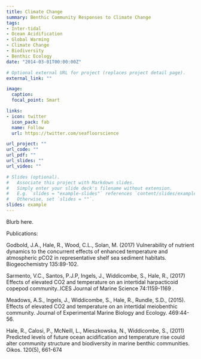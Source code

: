 ```yaml
---
title: Climate Change
summary: Benthic Community Responses to Climate Change
tags:
- Inter-tidal
- Ocean Acidification
- Global Warming
- Climate Change
- Biodiversity
- Benthic Ecology
date: "2014-03-01T00:00:00Z"

# Optional external URL for project (replaces project detail page).
external_link: ""

image:
  caption: 
  focal_point: Smart

links:
- icon: twitter
  icon_pack: fab
  name: Follow
  url: https://twitter.com/seafloorscience

url_project: ""
url_code: ""
url_pdf: ""
url_slides: ""
url_video: ""

# Slides (optional).
#   Associate this project with Markdown slides.
#   Simply enter your slide deck's filename without extension.
#   E.g. `slides = "example-slides"` references `content/slides/example-slides.md`.
#   Otherwise, set `slides = ""`.
slides: example
---
```


Blurb here.

Publications:

Godbold, J.A., Hale, R., Wood, C.L., Solan, M. (2017) Vulnerability of nutrient dynamics to the concurrent effects of enhanced temperature and atmospheric pCO2 in representative shelf sea sediment habitats. Biogeochemistry 135:89-102.

Sarmento, V.C., Santos, P.J.P, Ingels, J., Widdicombe, S., Hale, R., (2017) Effects of elevated CO2 and temperature on an intertidal harpacticoid copepod community..ICES Journal of Marine Science 74:1159-1169 .

Meadows, A.S., Ingels, J., Widdicombe, S., Hale, R., Rundle, S.D., (2015). Effects of elevated CO2 and temperature on an intertidal meiobenthic community. Journal of Experimental Marine Biology and Ecology. 469:44-56.

Hale, R., Calosi, P., McNeill, L., Mieszkowska, N., Widdicombe, S., (2011) Predicted levels of future ocean acidification and temperature rise could alter community structure and biodiversity in marine benthic communities. Oikos. 120(5), 661-674 
